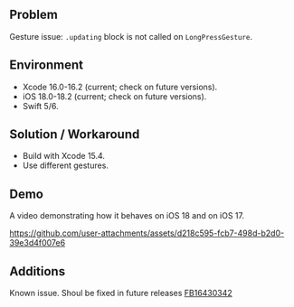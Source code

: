 ## Problem


Gesture issue: `.updating` block is not called on `LongPressGesture`.


## Environment


- Xcode 16.0-16.2 (current; check on future versions).
- iOS 18.0-18.2 (current; check on future versions).
- Swift 5/6.


## Solution / Workaround


- Build with Xcode 15.4.
- Use different gestures.


## Demo


A video demonstrating how it behaves on iOS 18 and on iOS 17.


https://github.com/user-attachments/assets/d218c595-fcb7-498d-b2d0-39e3d4f007e6


## Additions


Known issue. Shoul be fixed in future releases [FB16430342](https://feedbackassistant.apple.com/feedback/16430342)


